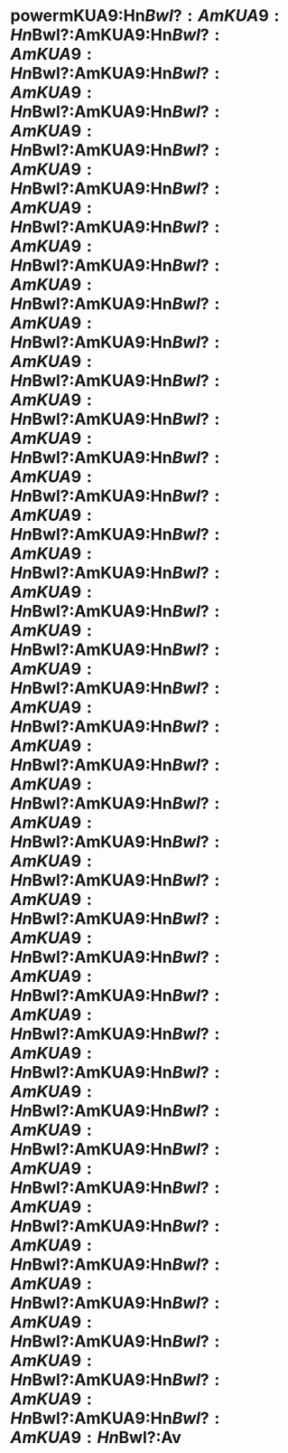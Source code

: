 # powermKUA9:Hn$Bwl?:AmKUA9:Hn$Bwl?:AmKUA9:Hn$Bwl?:AmKUA9:Hn$Bwl?:AmKUA9:Hn$Bwl?:AmKUA9:Hn$Bwl?:AmKUA9:Hn$Bwl?:AmKUA9:Hn$Bwl?:AmKUA9:Hn$Bwl?:AmKUA9:Hn$Bwl?:AmKUA9:Hn$Bwl?:AmKUA9:Hn$Bwl?:AmKUA9:Hn$Bwl?:AmKUA9:Hn$Bwl?:AmKUA9:Hn$Bwl?:AmKUA9:Hn$Bwl?:AmKUA9:Hn$Bwl?:AmKUA9:Hn$Bwl?:AmKUA9:Hn$Bwl?:AmKUA9:Hn$Bwl?:AmKUA9:Hn$Bwl?:AmKUA9:Hn$Bwl?:AmKUA9:Hn$Bwl?:AmKUA9:Hn$Bwl?:AmKUA9:Hn$Bwl?:AmKUA9:Hn$Bwl?:AmKUA9:Hn$Bwl?:AmKUA9:Hn$Bwl?:AmKUA9:Hn$Bwl?:AmKUA9:Hn$Bwl?:AmKUA9:Hn$Bwl?:AmKUA9:Hn$Bwl?:AmKUA9:Hn$Bwl?:AmKUA9:Hn$Bwl?:AmKUA9:Hn$Bwl?:AmKUA9:Hn$Bwl?:AmKUA9:Hn$Bwl?:AmKUA9:Hn$Bwl?:AmKUA9:Hn$Bwl?:AmKUA9:Hn$Bwl?:AmKUA9:Hn$Bwl?:AmKUA9:Hn$Bwl?:AmKUA9:Hn$Bwl?:AmKUA9:Hn$Bwl?:AmKUA9:Hn$Bwl?:AmKUA9:Hn$Bwl?:AmKUA9:Hn$Bwl?:AmKUA9:Hn$Bwl?:AmKUA9:Hn$Bwl?:AmKUA9:Hn$Bwl?:AmKUA9:Hn$Bwl?:AmKUA9:Hn$Bwl?:AmKUA9:Hn$Bwl?:AmKUA9:Hn$Bwl?:AmKUA9:Hn$Bwl?:AmKUA9:Hn$Bwl?:AmKUA9:Hn$Bwl?:AmKUA9:Hn$Bwl?:AmKUA9:Hn$Bwl?:AmKUA9:Hn$Bwl?:AmKUA9:Hn$Bwl?:AmKUA9:Hn$Bwl?:AmKUA9:Hn$Bwl?:AmKUA9:Hn$Bwl?:AmKUA9:Hn$Bwl?:AmKUA9:Hn$Bwl?:AmKUA9:Hn$Bwl?:AmKUA9:Hn$Bwl?:AmKUA9:Hn$Bwl?:AmKUA9:Hn$Bwl?:AmKUA9:Hn$Bwl?:AmKUA9:Hn$Bwl?:AmKUA9:Hn$Bwl?:AmKUA9:Hn$Bwl?:AmKUA9:Hn$Bwl?:AmKUA9:Hn$Bwl?:Av
